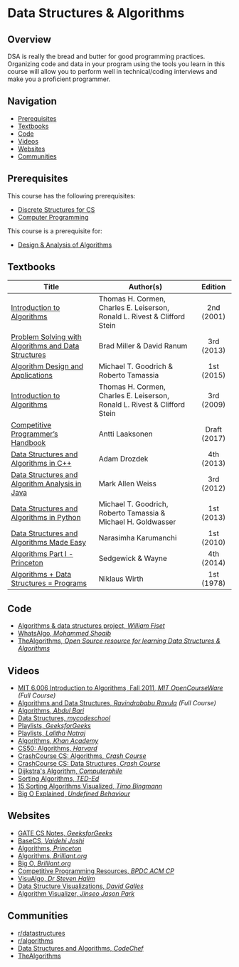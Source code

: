 # Data Structures & Algorithms

## Overview

DSA is really the bread and butter for good programming practices. Organizing code and data in your program using the tools you learn in this course will allow you to perform well in technical/coding interviews and make you a proficient programmer.

## Navigation

*   [Prerequisites](#prerequisites)
*   [Textbooks](#textbooks)
*   [Code](#code)
*   [Videos](#videos)
*   [Websites](#websites)
*   [Communities](#communities)

## Prerequisites

This course has the following prerequisites:

*   [Discrete Structures for CS](../CSF222)
*   [Computer Programming](../CSF111)

This course is a prerequisite for:

*   [Design & Analysis of Algorithms](../CSF364)

## Textbooks

| Title | Author(s) | Edition |
| -------------|-------------|:-----:|
| [Introduction to Algorithms](https://drive.google.com/file/d/1nZpc4TKg92e5Ai9i2wtH3qJ7MGraIShD/view?usp=sharing) | Thomas H. Cormen, Charles E. Leiserson, Ronald L. Rivest & Clifford Stein | 2nd (2001) |
| [Problem Solving with Algorithms and Data Structures](https://drive.google.com/file/d/1vzz398U-ayIBsFVPy_ochaZ5LBnUnq7h/view?usp=sharing) | Brad Miller & David Ranum | 3rd (2013) |
| [Algorithm Design and Applications](https://drive.google.com/file/d/14reI4oUtePBeC7Ej0rat5JbTEHOejAiI/view?usp=sharing) | Michael T. Goodrich & Roberto Tamassia | 1st (2015) |
| [Introduction to Algorithms](https://drive.google.com/file/d/1M_2-jGxWyo1u5eHMXBKdxIgIJHY3wgI8/view?usp=sharing) | Thomas H. Cormen, Charles E. Leiserson, Ronald L. Rivest & Clifford Stein | 3rd (2009) |
| [Competitive Programmer’s Handbook](https://drive.google.com/file/d/1o8Ar-5fEezvc5HgKOo584puepcmKCeWX/view?usp=sharing) | Antti Laaksonen | Draft (2017) |
| [Data Structures and Algorithms in C++](https://drive.google.com/file/d/17lgGGjhuI_myp5oz-m8GLnonbWpVa2A4/view?usp=sharing) | Adam Drozdek | 4th (2013) |
| [Data Structures and Algorithm Analysis in Java](https://drive.google.com/file/d/1Mim-tKxsLnllB0chx6x9mGb19Nn8hw7g/view?usp=sharing) | Mark Allen Weiss | 3rd (2012) |
| [Data Structures and Algorithms in Python](https://drive.google.com/file/d/1BiPZSJ--KaJd-Tt8F1poDAhboI74Ff3s/view?usp=sharing) | Michael T. Goodrich, Roberto Tamassia & Michael H. Goldwasser | 1st (2013) |
| [Data Structures and Algorithms Made Easy](https://drive.google.com/file/d/1OeO4Xfr_TnY6HJZ5l2OUZYXvTs2jjNqm/view?usp=sharing) | Narasimha Karumanchi | 1st (2010) |
| [Algorithms Part I - Princeton](https://drive.google.com/file/d/10co0mZmo2CNqthb7IRzqOBSyhP1AeB4U/view?usp=sharing) | Sedgewick & Wayne | 4th (2014) |
| [Algorithms + Data Structures = Programs](https://drive.google.com/file/d/17xSrA6wTmNGa7_v60xDnVaO4gwcFfMLL/view?usp=sharing) | Niklaus Wirth | 1st (1978) |

## Code

*   [Algorithms & data structures project, *William Fiset*](https://github.com/williamfiset/Algorithms)
*   [WhatsAlgo, *Mohammed Shoaib*](https://github.com/Mohammed-Shoaib/WhatsAlgo)
*   [TheAlgorithms, *Open Source resource for learning Data Structures & Algorithms*](https://github.com/TheAlgorithms)

## Videos

*   [MIT 6.006 Introduction to Algorithms, Fall 2011, *MIT OpenCourseWare*](https://www.youtube.com/playlist?list=PLUl4u3cNGP61Oq3tWYp6V_F-5jb5L2iHb) *(Full Course)*
*   [Algorithms and Data Structures, *Ravindrababu Ravula*](https://www.youtube.com/playlist?list=PLEbnTDJUr_IeHYw_sfBOJ6gk5pie0yP-0) *(Full Course)*
*   [Algorithms, *Abdul Bari*](https://www.youtube.com/watch?v=0IAPZzGSbME&list=PLDN4rrl48XKpZkf03iYFl-O29szjTrs_O)
*   [Data Structures, *mycodeschool*](https://www.youtube.com/watch?v=92S4zgXN17o&list=PL2_aWCzGMAwI3W_JlcBbtYTwiQSsOTa6P)
*   [Playlists, *GeeksforGeeks*](https://www.youtube.com/channel/UC0RhatS1pyxInC00YKjjBqQ/playlists)
*   [Playlists, *Lalitha Natraj*](https://www.youtube.com/channel/UCNsGQ_oLlH89HoKd5uyoAEQ/playlists)
*   [Algorithms, *Khan Academy*](https://www.khanacademy.org/computing/computer-science/algorithms)
*   [CS50: Algorithms, *Harvard*](https://www.youtube.com/watch?v=U9o49qwa6hk&list=PLhQjrBD2T3828ZVcVzEIhsHVgjANGZveu&index=4)
*   [CrashCourse CS: Algorithms, *Crash Course*](https://www.youtube.com/watch?v=rL8X2mlNHPM)
*   [CrashCourse CS: Data Structures, *Crash Course*](https://www.youtube.com/watch?v=DuDz6B4cqVc)
*   [Dijkstra's Algorithm, *Computerphile*](https://www.youtube.com/watch?v=GazC3A4OQTE)
*   [Sorting Algorithms, *TED-Ed*](https://www.youtube.com/watch?v=WaNLJf8xzC4)
*   [15 Sorting Algorithms Visualized, *Timo Bingmann*](https://www.youtube.com/watch?v=kPRA0W1kECg)
*   [Big O Explained, *Undefined Behaviour*](https://www.youtube.com/watch?v=MyeV2_tGqvw)

## Websites

*   [GATE CS Notes, *GeeksforGeeks*](https://www.geeksforgeeks.org/gate-cs-notes-gq/)
*   [BaseCS, *Vaidehi Joshi*](https://medium.com/basecs)
*   [Algorithms, *Princeton*](https://algs4.cs.princeton.edu/home/)
*   [Algorithms, *Brilliant.org*](https://brilliant.org/wiki/algorithm/)
*   [Big O, *Brilliant.org*](https://brilliant.org/wiki/big-o-notation/)
*   [Competitive Programming Resources, *BPDC ACM CP*](https://www.acmbpdc.org/cp)
*   [VisuAlgo, *Dr Steven Halim*](https://visualgo.net/en)
*   [Data Structure Visualizations, *David Galles*](https://www.cs.usfca.edu/~galles/visualization/Algorithms.html)
*   [Algorithm Visualizer, *Jinseo Jason Park*](https://algorithm-visualizer.org/)

## Communities

*   [r/datastructures](https://www.reddit.com/r/datastructures/)
*   [r/algorithms](https://www.reddit.com/r/algorithms/)
*   [Data Structures and Algorithms, *CodeChef*](https://discuss.codechef.com/t/data-structures-and-algorithms/6599)
*   [TheAlgorithms](https://the-algorithms.com/)
